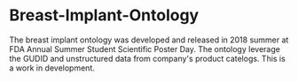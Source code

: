 # Breast-Implant-Ontology

The breast implant ontology was developed and released in 2018 summer at FDA Annual Summer Student Scientific Poster Day. 
The ontology leverage the GUDID and unstructured data from company's product catelogs.
This is a work in development.
